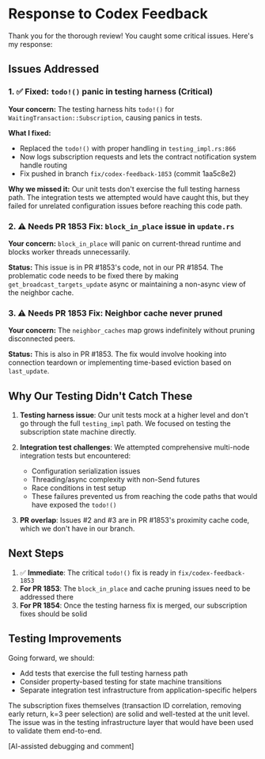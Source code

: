 # Response to Codex Feedback

Thank you for the thorough review! You caught some critical issues. Here's my response:

## Issues Addressed

### 1. ✅ Fixed: `todo!()` panic in testing harness (Critical)

**Your concern:** The testing harness hits `todo!()` for `WaitingTransaction::Subscription`, causing panics in tests.

**What I fixed:**
- Replaced the `todo!()` with proper handling in `testing_impl.rs:866`
- Now logs subscription requests and lets the contract notification system handle routing
- Fix pushed in branch `fix/codex-feedback-1853` (commit 1aa5c8e2)

**Why we missed it:** Our unit tests don't exercise the full testing harness path. The integration tests we attempted would have caught this, but they failed for unrelated configuration issues before reaching this code path.

### 2. ⚠️ Needs PR 1853 Fix: `block_in_place` issue in `update.rs`

**Your concern:** `block_in_place` will panic on current-thread runtime and blocks worker threads unnecessarily.

**Status:** This issue is in PR #1853's code, not in our PR #1854. The problematic code needs to be fixed there by making `get_broadcast_targets_update` async or maintaining a non-async view of the neighbor cache.

### 3. ⚠️ Needs PR 1853 Fix: Neighbor cache never pruned

**Your concern:** The `neighbor_caches` map grows indefinitely without pruning disconnected peers.

**Status:** This is also in PR #1853. The fix would involve hooking into connection teardown or implementing time-based eviction based on `last_update`.

## Why Our Testing Didn't Catch These

1. **Testing harness issue**: Our unit tests mock at a higher level and don't go through the full `testing_impl` path. We focused on testing the subscription state machine directly.

2. **Integration test challenges**: We attempted comprehensive multi-node integration tests but encountered:
   - Configuration serialization issues
   - Threading/async complexity with non-Send futures
   - Race conditions in test setup
   - These failures prevented us from reaching the code paths that would have exposed the `todo!()`

3. **PR overlap**: Issues #2 and #3 are in PR #1853's proximity cache code, which we don't have in our branch.

## Next Steps

1. ✅ **Immediate**: The critical `todo!()` fix is ready in `fix/codex-feedback-1853`
2. **For PR 1853**: The `block_in_place` and cache pruning issues need to be addressed there
3. **For PR 1854**: Once the testing harness fix is merged, our subscription fixes should be solid

## Testing Improvements

Going forward, we should:
- Add tests that exercise the full testing harness path
- Consider property-based testing for state machine transitions
- Separate integration test infrastructure from application-specific helpers

The subscription fixes themselves (transaction ID correlation, removing early return, k=3 peer selection) are solid and well-tested at the unit level. The issue was in the testing infrastructure layer that would have been used to validate them end-to-end.

[AI-assisted debugging and comment]